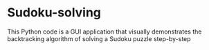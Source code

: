 # Sudoku-solving
This Python code is a GUI application that visually demonstrates the backtracking algorithm of solving a Sudoku puzzle step-by-step
